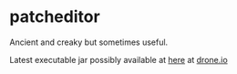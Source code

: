 # patcheditor

Ancient and creaky but sometimes useful.

Latest executable jar possibly available at [here](https://drone.io/github.com/mrstig/patcheditor/files/target/patcheditor-1.0-SNAPSHOT.one-jar.jar)
at [drone.io](https://drone.io/github.com/mrstig/patcheditor)
